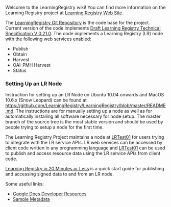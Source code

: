 Welcome to the LearningRegistry wiki! You can find more information on the Learning Registry project at [Learning Registry Web Site](http://learningregistry.org).

The [LearningRegistry Git Repository](https://github.com/LearningRegistry) is the code base for the project. Current version of the code implements [Draft Learning Registry Technical Specification V 0.21.0](https://docs.google.com/document/d/191BTary350To_4JokBUFZLFRMOEfGYrl_EHE6QZxUr8/edit?hl=en#). The code implements a Learning Registry (LR) node with the following web services enabled: 

* Publish
* Obtain
* Harvest
* OAI-PMH Harvest
* Status 

### Setting Up an LR Node
Instruction for setting up an LR Node on Ubuntu 10.04 onwards and MacOS 10.6.x (Snow Leopard) can be found at <https://github.com/LearningRegistry/LearningRegistry/blob/master/README.md>. The instructions are for manually setting up a node as well as for automatically installing all software necessary for node setup. The master branch of the source tree is the most stable version and should be used by people trying to setup a node for the first time. 

The Learning Registry Project maintains a node at [LRTest01](http://lrtest01.learningregistry.org) for users trying to integrate with the LR service APIs. LR web services can be accessed by client code written in any programming language and [LRTest01](http://lrtest01.learningregistry.org) can be used to publish and access resource data using the LR service APIs from client code. 

[Learning Registry in 20 Minutes or Less](https://docs.google.com/document/d/12nvvm5ClvLxSWptlo52rTwIDvobiFylYhWLVPbVcesU/edit?hl=en_US) is a quick start guide for publishing and accessing signed data to and from an LR node.

Some useful links:  
* [Google Docs Developer Resources](https://docs.google.com/leaf?id=0B3g0HwhfaPvPZDk4YWU3ODItMzg5OC00NjlkLTlmNjItNTBkNDJhYmQ3NGQx&hl=en)  
* [Sample Metadata](https://docs.google.com/leaf?id=0B3g0HwhfaPvPOTMzOGZjMjktM2QyZi00YTM2LTkzNWMtYmViN2JjOWRmZGU2&hl=en)  

